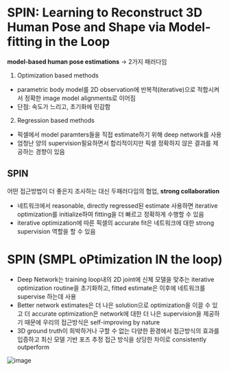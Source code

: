 # SPIN: Learning to Reconstruct 3D Human Pose and Shape via Model-fitting in the Loop

**model-based human pose estimations** -> 2가지 패러다임

1. Optimization based methods
- parametric body model를 2D observation에 반복적(iterative)으로 적합시켜서 정확한 image model alignments로 이어짐
- 단점: 속도가 느리고, 초기화에 민감함

2. Regression based methods
- 픽셀에서 model paramters들을 직접 estimate하기 위해 deep network를 사용
- 엄청난 양의 supervision필요하면서 합리적이지만 픽셀 정확하지 않은 결과를 제공하는 경향이 있음

## SPIN
어떤 접근방법이 더 좋은지 조사하는 대신 두패러다임의 협업, **strong collaboration**

- 네트워크에서 reasonable, directly regressed된 estimate 사용하면 iterative optimization를 initialize하여 fitting을 더 빠르고 정확하게 수행할 수 있음
- iterative optimization에 따른 픽셀의 accurate fit은 네트워크에 대한 strong supervision 역할을 할 수 있음

# SPIN (SMPL oPtimization IN the loop)
- Deep Network는 training loop내의 2D joint에 신체 모델을 맞추는 iterative optimization routine을 초기화하고, fitted estimate은 이후에 네트워크를 supervise 하는데 사용
- Better network estimates은 더 나은 solution으로 optimization을 이끌 수 있고 더 accurate optimization은 network에 대한 더 나은 supervision을 제공하기 때문에 우리의 접근방식은 self-improving by nature
- 3D ground truth이 희박하거나 구할 수 없는 다양한 환경에서 접근방식의 효과를 입증하고 최신 모델 기반 포즈 추정 접근 방식을 상당한 차이로 consistently outperform

![image](https://user-images.githubusercontent.com/72767245/126330142-d825f708-1adf-47b6-9b01-66e9f59d116b.png)
